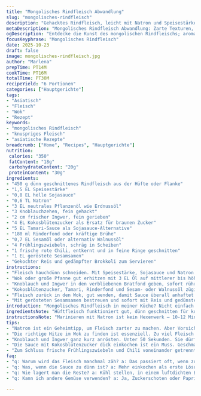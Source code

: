 ```yaml
---
title: "Mongolisches Rindfleisch Abwandlung"
slug: "mongolisches-rindfleisch"
description: "Gehacktes Rindfleisch, leicht mit Natron und Speisestärke angezogen, scharf angebraten in kleinen Portionen. Knoblauch und Ingwer rösten, brauner Zucker mit einer Sojasauce-Alternative und Rinderfond aufkochen. Fleisch zurück in den Wok geben, Frühlingszwiebeln und eine frische Chili für etwas Biss. Sauce dick einkochen bis glänzend. Reis und Brokkoli als Beilage. Variationen mit Kokosblütenzucker und Sesamöl oder Nussöl. Kein Stress mit zu viel Fleisch gleichzeitig, sonst dämpft es eher. Timing nach Duft und Knusprigkeit statt Minuten. Klassiker mit kleinen Änderungen zum Aufpeppen, robust und locker zugleich."
metaDescription: "Mongolisches Rindfleisch Abwandlung: Zarte Texturen, Würze und knackiges Gemüse in einem aromatischen Gericht. Timing ist hier der Schlüssel."
ogDescription: "Entdecke die Kunst des mongolischen Rindfleischs; aromatisch, knusprig und perfekt zubereitet. Einfach nachzukochen!"
focusKeyphrase: "Mongolisches Rindfleisch"
date: 2025-10-23
draft: false
image: mongolisches-rindfleisch.jpg
author: "Marlena"
prepTime: PT14M
cookTime: PT16M
totalTime: PT30M
recipeYield: "6 Portionen"
categories: ["Hauptgerichte"]
tags:
- "Asiatisch"
- "Fleisch"
- "Wok"
- "Rezept"
keywords:
- "mongolisches Rindfleisch"
- "knuspriges Fleisch"
- "asiatische Rezepte"
breadcrumb: ["Home", "Recipes", "Hauptgerichte"]
nutrition: 
 calories: "350"
 fatContent: "18g"
 carbohydrateContent: "20g"
 proteinContent: "30g"
ingredients:
- "450 g dünn geschnittenes Rindfleisch aus der Hüfte oder Flanke"
- "1,5 EL Speisestärke"
- "0,8 EL helle Sojasauce"
- "0,6 TL Natron"
- "3 EL neutrales Pflanzenöl wie Erdnussöl"
- "3 Knoblauchzehen, fein gehackt"
- "2 cm frischer Ingwer, fein gerieben"
- "4 EL Kokosblütenzucker als Ersatz für braunen Zucker"
- "5 EL Tamari-Sauce als Sojasauce-Alternative"
- "180 ml Rinderfond oder kräftige Brühe"
- "0,7 EL Sesamöl oder alternativ Walnussöl"
- "4 Frühlingszwiebeln, schräg in Scheiben"
- "1 frische rote Chili, entkernt und in feine Ringe geschnitten"
- "1 EL geröstete Sesamsamen"
- "Gekochter Reis und gedämpfter Brokkoli zum Servieren"
instructions:
- "Fleisch hauchdünn schneiden. Mit Speisestärke, Sojasauce und Natron in einer Schüssel vermengen. Mit den Fingern das Fleisch leicht bestäuben, es soll leicht klebrig wirken. Überschüssige Stärke abschütteln. 12 Minuten ruhen lassen, damit das Natron das Fleisch zarter macht."
- "Wok oder große Pfanne gut erhitzen mit 3 EL Öl auf mittlerer bis höherer Stufe. Fleisch portionsweise ca. 55 Sekunden auf jeder Seite braten, nicht zu lange. Es soll goldbraun und knusprig an der Oberfläche sein, innen noch rosig, da es in der Sauce noch gart. Bei zu großer Menge dampft es und verliert Knusprigkeit. Auf Teller geben, Wiederholen, bei Bedarf Öl nachfüllen."
- "Knoblauch und Ingwer in den verbliebenen Bratfond geben, sofort rühren, damit nichts schwarz wird. Nach 50 Sekunden aromatischer Duft, Farbe leicht goldgelb – Zeit weiterzumachen."
- "Kokosblütenzucker, Tamari, Rinderfond und Sesam- oder Walnussöl zügig unterrühren; das ist der Geschmacksträger. Alles aufkochen und dann Hitze etwas reduzieren. Wichtig: Rühren, damit sich der Zucker löst und die Sauce sämig wird."
- "Fleisch zurück in den Wok, gut wenden, damit Sauce überall anhaftet. Frühlingszwiebeln und Chili ergänzen mehr Frische und ein bisschen Schärfe. Gar ziehen, bis die Sauce dick und glänzend wird, ungefähr 3-5 Minuten. Kein zu starkes Köcheln, sonst wird das Fleisch trocken."
- "Mit gerösteten Sesamsamen bestreuen und sofort mit Reis und gedünstetem Brokkoli servieren. Frisch, heiß, leicht knusprig und scharf – das ist der Plan."
introduction: "Mongolisches Rindfleisch in meiner Küche? Nicht einfach nur süß-saure Soße über dünne Scheiben rühren. Jedes Element sorgfältig abgestimmt. Die Zutaten? Nicht einfach irgendeine Sojasauce sondern Tamari für den tieferen Umami-Effekt. Zucker aus Kokosblüten – der gibt nicht nur Zucker, nein, eher eine karamellige Note. Fleisch vorher mit Natron massieren, verkürzt Garpunkt und macht zart, aber Achtung: zu viel und die Textur geht kaputt. Ich brate das Fleisch in kleinen Portionen scharf an, bis die Ränder knusprig werden, innen noch halb roh für späteren Austausch mit Sauce. Die Knoblauch-Ingwer-Kombi? Schnell anrösten, damit das Aroma frisch bleibt, nicht schwarz verkohlen. Zusammenfügen jetzt, Sauce dick einkochen, bis alles glänzt und klebt. Frühlingszwiebeln und feurige Chili verleihen Lebendigkeit und bringen Frische. Dann servierst du mit gedämpftem Brokkoli und Reis. Es ist mehr als Rezept, es ist ein Trick, Textur, Timing – das eine Gericht, wo man lernt zu fühlen und zu hören. Wenn du es hörst, weißt du, es ist fast so weit."
ingredientsNote: "Hüftfleisch funktioniert gut, dünn geschnitten für kurze Garzeit. Natron hilft, Fasern zu lockern, nicht zu viel, sonst ätzend und seifig im Geschmack. Speisestärke sorgt für Knusprigkeit und sämige Sauce. Sojasauce kann man durch Tamari oder eine Mischung aus heller Sojasauce und Miso-Paste ersetzen für mehr Tiefe. Zuckerersatz mit Kokosblütenzucker gibt eine raffinierte Süße, Nussiges bringt zusätzliches Aroma. Öl muss hoch erhitzbar sein; Erdnussöl ist mein Favorit wegen neutralem Geschmack und hohem Rauchpunkt. Sesamöl sparsam am Ende – zu viel verbrennt schnell. Frühlingszwiebeln und Chili frisch rein, keine vorgekochten endgültig. Sesamsamen kurz in trockener Pfanne rösten bis sie duften, gibt Crunch und Aroma. Reis am besten frisch gekocht, Brokkoli mit wenig Wasser bissfest dämpfen, auf keinen Fall zerkochen."
instructionsNote: "Marinieren mit Natron ist kein Hexenwerk – 10-12 Minuten reichen, um Fleischweichheit zu erreichen. Wichtig: mit den Fingern klopfen, nicht kneten, sonst wird es matschig. Beim Anbraten unbedingt hohe Hitze, kleineres Portionieren, Fleisch sollte Zischgeräusche machen, wenn es im Wok landet. Wenn es dampft statt brät, zu viel Fleisch auf einmal. Knoblauch und Ingwer nie lange in der Pfanne lassen, weil sie bitter werden, lieber direkt danach Zucker und Brühe zugeben, um die röstaromen zu balancieren. Sauce ordentlich aufkochen und rühren, bis sie andickt; nicht mit Mehl binden, das mildert den Geschmack ab. Fleisch darf in Sauce ziehen, nicht mehr scharf braten, sonst wird es fest und trocken. Frühlingszwiebeln und Chili zum Schluss geben für Frische und Schlag. Sesamsamen zum Drüberstreuen bieten sensorischen Kontrast. Mit Reis und Brokkoli anrichten, sofort servieren. Kühlt Sauce aus, wird sie zäh. Multitasking hilft: Gemüse vorgaren, Reis während des Anbratens vorbereiten. Bewährt hat sich ein schwerer Wok, der Hitze gut hält. Wenig Öl nicht auslassen, sonst klebt das Fleisch."
tips:
- "Natron ist ein Geheimtipp, um Fleisch zarter zu machen. Aber Vorsicht, nicht zu viel verwenden. Anfangen mit 0,6 TL, dann 12 Minuten ruhen lassen. Zuviel Natron macht das Fleisch unangenehm. Eine zähe Textur kann entstehen. Warten auf die richtige Konsistenz ist wichtig."
- "Die richtige Hitze im Wok zu finden ist essenziell. Zu viel Fleisch auf einmal? Dann kühlt der Wok ab, das Fleisch dampft. Ideal: Kleine Portionen, damit sie zischend brutzeln. Das Geräusch sagt dir, wann es goldbraun wird. Ein guter Wok hält die Hitze; ich schwöre auf meinen gusseisernen."
- "Knoblauch und Ingwer ganz kurz anrösten. Unter 50 Sekunden. Sie dürfen nicht schwarz werden. Lieber gleich nach den Aromen die Sauce hinzufügen. Zügig arbeiten, der Duft sagt dir, wann es passt. Wenn du die Röstaromen spürst, ist es Zeit für die Sauce. Sofort weiterarbeiten."
- "Die Sauce mit Kokosblütenzucker dick einkochen ist ein Muss. Geschmack intensivieren durch Tamari. Achte darauf, dass der Zucker sich gut löst. Entscheidend, rührend, bis die Sauce glänzt und sich mit dem Fleisch verbindet. Wenn sie zu lange kocht, wird das Fleisch trocken."
- "Zum Schluss frische Frühlingszwiebeln und Chili voneinander getrennt hinzufügen. Tiefe Aromen, tolles Aroma. Sie geben den letzten Kick. Die Idee ist es, dass die Frische nicht verkocht. Perfekte Textur auf dem Teller, knackig, würzig, genau richtig."
faq:
- "q: Warum wird das Fleisch manchmal zäh? a: Das passiert oft, wenn zu viel Natron benutzt wird. Auch Überhitze beim Anbraten trägt dazu bei. Bessere Alterntiven: Weniger Natron, bessere Hitze."
- "q: Was, wenn die Sauce zu dünn ist? a: Mehr einkochen als erste Lösung. Das hilft. Alternativ: Ein wenig Stärke dazugeben. Gut verrühren, damit sie binden kann."
- "q: Wie lagert man die Reste? a: Kühl stellen, in einem luftdichten Behälter. Am besten im Kühlschrank bis zu drei Tage. Zum Erwärmen, sanfte Hitze benutzen, um das Fleisch nicht weiter zu garen."
- "q: Kann ich andere Gemüse verwenden? a: Ja, Zuckerschoten oder Paprika sind super für mehr Farbe. Frisch ins Gericht geben, um die Knusprigkeit zu bewahren. Brokkoli passt gut zu Reis, aber experimentiere."

---
```


